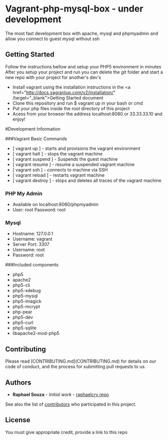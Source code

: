 # Vagrant-php-mysql-box - under development<br/>

The most fast development box with apache, mysql and phpmyadmin and allow you connect to guest mysql without ssh


<h2>Getting Started</h2>
<p>Follow the instructions bellow and setup your PHP5 environment in minutes
After you setup your project and run you can delete the git folder and start a new repo with your project for another's dev's</p>

* Install vagrant using the installation instructions in the <a href="http://docs.vagrantup.com/v2/installation/" /target="_blank">Getting Started document</a>
* Clone this repository and run $ vagrant up in your bash or cmd
* Put your php files inside the root directory of this project
* Acess from your browser the address localhost:8080 or 33.33.33.10 and enjoy!


#Development Information

###Vagrant Basic Commands

* [ vagrant up ] - starts and provisions the vagrant environment</li>
* [ vagrant halt ] - stops the vagrant machine</li>
* [ vagrant suspend ] - Suspends the guest machine</li>
* [ vagrant resume ] - resume a suspended vagrant machine</li>
* [ vagrant ssh ] - connects to machine via SSH</li>
* [ vagrant reload ] - restarts vagrant machine </li>
* [ vagrant destroy ] - stops and deletes all traces of the vagrant machine </li>

### PHP My Admin

* Available on localhost:8080/phpmyadmin
* User: root Password: root


### Mysql

* Hostname: 127.0.0.1
* Username: vagrant
* Server Port: 3307
* Username: root
* Password: root



###Included components
* php5
* apache2
* php5-cli
* php5-xdebug
* php5-mysql
* php5-imagick
* php5-mcrypt
* php-pear
* php5-dev
* php5-curl
* php5-sqlite
* libapache2-mod-php5


<h2>Contributing</h2>
Please read [CONTRIBUTING.md](CONTRIBUTING.md) for details on our code of conduct, and the process for submitting pull requests to us.

## Authors

* **Raphael Souza** - *Initial work* - [raphaelcrv repo](https://github.com/raphaelcrv)

See also the list of [contributors](https://github.com/raphaelcrv/vagrant-php-mysql-box/edit/Readme-Update/CONTRIBUTING.md) who participated in this project.

## License

You must give appropriate credit, provide a link to this repo

